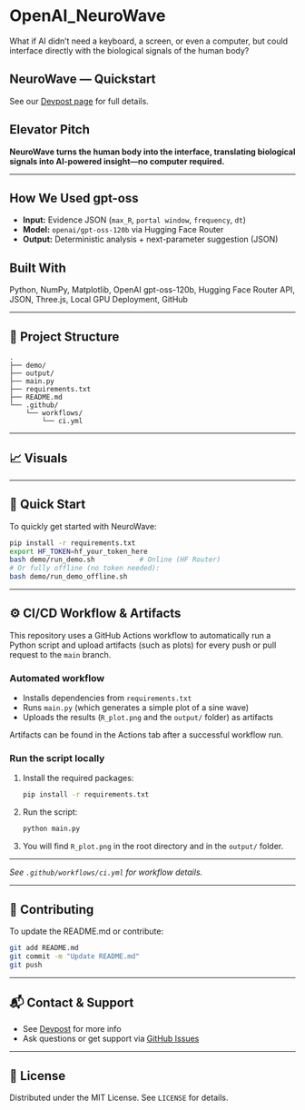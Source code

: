 # OpenAI_NeuroWave

What if AI didn’t need a keyboard, a screen, or even a computer, but could interface directly with the biological signals of the human body?

## NeuroWave — Quickstart

See our [Devpost page](https://devpost.com/software/neurowave-biological-signal-ai-without-a-computer?ref_content=user-portfolio&ref_feature=in_progress) for full details.

## Elevator Pitch

**NeuroWave turns the human body into the interface, translating biological signals into AI-powered insight—no computer required.**

---

## How We Used gpt-oss

- **Input:** Evidence JSON (`max_R`, `portal window`, `frequency`, `dt`)
- **Model:** `openai/gpt-oss-120b` via Hugging Face Router
- **Output:** Deterministic analysis + next-parameter suggestion (JSON)

## Built With

Python, NumPy, Matplotlib, OpenAI gpt-oss-120b, Hugging Face Router API, JSON, Three.js, Local GPU Deployment, GitHub

---

## 📂 Project Structure

```
.
├── demo/
├── output/
├── main.py
├── requirements.txt
├── README.md
└── .github/
    └── workflows/
        └── ci.yml
```

---

## 📈 Visuals

<!-- Add a screenshot, diagram, or gif here to showcase results or setup -->
<!--
![Sample plot](output/R_plot.png)
-->

---

## 🚀 Quick Start

To quickly get started with NeuroWave:

```bash
pip install -r requirements.txt
export HF_TOKEN=hf_your_token_here
bash demo/run_demo.sh           # Online (HF Router)
# Or fully offline (no token needed):
bash demo/run_demo_offline.sh
```

---

## ⚙️ CI/CD Workflow & Artifacts

This repository uses a GitHub Actions workflow to automatically run a Python script and upload artifacts (such as plots) for every push or pull request to the `main` branch.

### Automated workflow

- Installs dependencies from `requirements.txt`
- Runs `main.py` (which generates a simple plot of a sine wave)
- Uploads the results (`R_plot.png` and the `output/` folder) as artifacts

Artifacts can be found in the Actions tab after a successful workflow run.

### Run the script locally

1. Install the required packages:
    ```bash
    pip install -r requirements.txt
    ```
2. Run the script:
    ```bash
    python main.py
    ```
3. You will find `R_plot.png` in the root directory and in the `output/` folder.

---

*See `.github/workflows/ci.yml` for workflow details.*

---

## 🤝 Contributing

To update the README.md or contribute:

```bash
git add README.md
git commit -m "Update README.md"
git push
```

---

## 📬 Contact & Support

- See [Devpost](https://devpost.com/software/neurowave-biological-signal-ai-without-a-computer?ref_content=user-portfolio&ref_feature=in_progress) for more info
- Ask questions or get support via [GitHub Issues](https://github.com/doubleoroos/OpenAI_NeuroWave/issues)

---

## 🪪 License

Distributed under the MIT License. See `LICENSE` for details.
